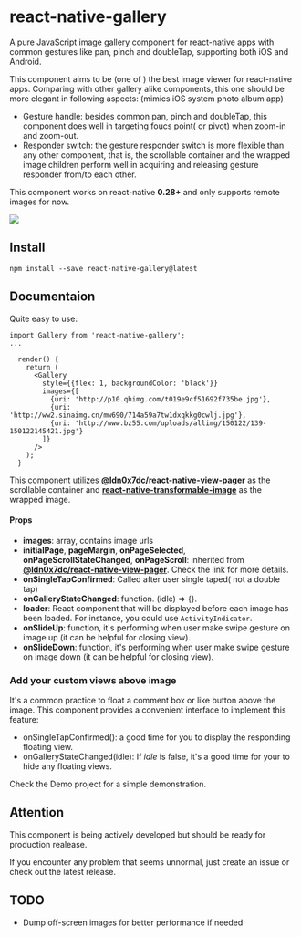 # react-native-gallery

A pure JavaScript image gallery component for react-native apps with common gestures like pan, pinch and doubleTap, supporting both iOS and Android.

This component aims to be (one of ) the best image viewer for react-native apps. Comparing with other gallery alike components, this one should be more elegant in following aspects: (mimics iOS system photo album app)

* Gesture handle: besides common pan, pinch and doubleTap, this component does well in targeting foucs point( or pivot) when zoom-in and zoom-out.
* Responder switch: the gesture responder switch is more flexible than any other component, that is, the scrollable container and the wrapped image children perform well in acquiring and releasing gesture responder from/to each other.

This component works on react-native **0.28+** and only supports remote images for now.

![](Demo/demo.gif)



## Install

`npm install --save react-native-gallery@latest`



## Documentaion

Quite easy to use:

```
import Gallery from 'react-native-gallery';
...

  render() {
    return (
      <Gallery
        style={{flex: 1, backgroundColor: 'black'}}
        images={[
          {uri: 'http://p10.qhimg.com/t019e9cf51692f735be.jpg'},
          {uri: 'http://ww2.sinaimg.cn/mw690/714a59a7tw1dxqkkg0cwlj.jpg'},
          {uri: 'http://www.bz55.com/uploads/allimg/150122/139-150122145421.jpg'}
        ]}
      />
    );
  }
```

This component utilizes **[@ldn0x7dc/react-native-view-pager](https://github.com/ldn0x7dc/react-native-view-pager)** as the scrollable container and **[react-native-transformable-image](https://github.com/ldn0x7dc/react-native-transformable-image)** as the wrapped image. 

#### Props

* **images**: array, contains image urls
* **initialPage**, **pageMargin**, **onPageSelected**, **onPageScrollStateChanged**, **onPageScroll**: inherited from **[@ldn0x7dc/react-native-view-pager](https://github.com/ldn0x7dc/react-native-view-pager)**. Check the link for more details.
* **onSingleTapConfirmed**: Called after user single taped( not a double tap)
* **onGalleryStateChanged**: function. (idle) => {}.
* **loader**: React component that will be displayed before each image has been loaded. For instance, you could use `ActivityIndicator`.
* **onSlideUp**: function, it's performing when user make swipe gesture on image up (it can be helpful for closing view).
* **onSlideDown**: function, it's performing when user make swipe gesture on image down (it can be helpful for closing view).




### Add your custom views above image

It's a common practice to float a comment box or like button above the image. This component provides a convenient interface to implement this feature:

- onSingleTapConfirmed(): a good time for you to display the responding floating view. 
- onGalleryStateChanged(idle): If *idle* is false, it's a good time for your to hide any floating views.

Check the Demo project for a simple demonstration.



## Attention

This component is being actively developed but should be ready for production realease.

If you encounter any problem that seems unnormal, just create an issue or check out the latest release.


## TODO

* Dump off-screen images for better performance if needed